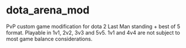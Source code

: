 # dota_arena_mod
PvP custom game modification for dota 2
Last Man standing + best of 5 format.
Playable in 1v1, 2v2, 3v3 and 5v5. 
	1v1 and 4v4 are not subject to most game balance considerations.
